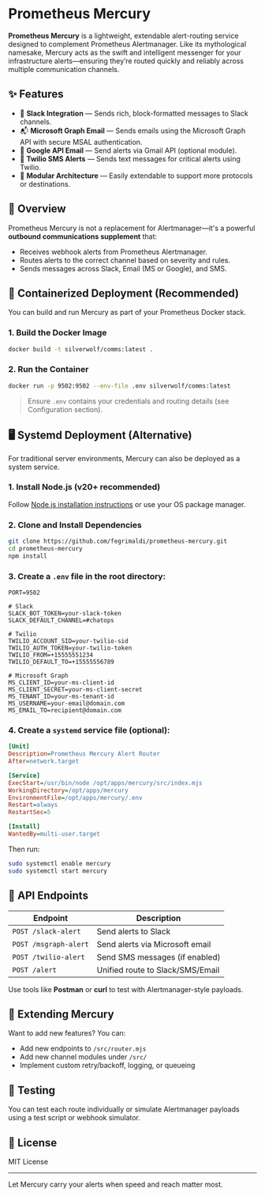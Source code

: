 # Prometheus Mercury

**Prometheus Mercury** is a lightweight, extendable alert-routing service designed to complement Prometheus Alertmanager. Like its mythological namesake, Mercury acts as the swift and intelligent messenger for your infrastructure alerts—ensuring they’re routed quickly and reliably across multiple communication channels.

## ✨ Features

- 📢 **Slack Integration** — Sends rich, block-formatted messages to Slack channels.
- 📬 **Microsoft Graph Email** — Sends emails using the Microsoft Graph API with secure MSAL authentication.
- 📩 **Google API Email** — Send alerts via Gmail API (optional module).
- 📱 **Twilio SMS Alerts** — Sends text messages for critical alerts using Twilio.
- 🧩 **Modular Architecture** — Easily extendable to support more protocols or destinations.

## 🧭 Overview

Prometheus Mercury is not a replacement for Alertmanager—it's a powerful **outbound communications supplement** that:

- Receives webhook alerts from Prometheus Alertmanager.
- Routes alerts to the correct channel based on severity and rules.
- Sends messages across Slack, Email (MS or Google), and SMS.

## 🐳 Containerized Deployment (Recommended)

You can build and run Mercury as part of your Prometheus Docker stack.

### 1. Build the Docker Image

```bash
docker build -t silverwolf/comms:latest .
```

### 2. Run the Container

```bash
docker run -p 9502:9502 --env-file .env silverwolf/comms:latest
```

> Ensure `.env` contains your credentials and routing details (see Configuration section).

## 🖥️ Systemd Deployment (Alternative)

For traditional server environments, Mercury can also be deployed as a system service.

### 1. Install Node.js (v20+ recommended)

Follow [Node.js installation instructions](https://nodejs.org/) or use your OS package manager.

### 2. Clone and Install Dependencies

```bash
git clone https://github.com/fegrimaldi/prometheus-mercury.git
cd prometheus-mercury
npm install
```

### 3. Create a `.env` file in the root directory:

```env
PORT=9502

# Slack
SLACK_BOT_TOKEN=your-slack-token
SLACK_DEFAULT_CHANNEL=#chatops

# Twilio
TWILIO_ACCOUNT_SID=your-twilio-sid
TWILIO_AUTH_TOKEN=your-twilio-token
TWILIO_FROM=+15555551234
TWILIO_DEFAULT_TO=+15555556789

# Microsoft Graph
MS_CLIENT_ID=your-ms-client-id
MS_CLIENT_SECRET=your-ms-client-secret
MS_TENANT_ID=your-ms-tenant-id
MS_USERNAME=your-email@domain.com
MS_EMAIL_TO=recipient@domain.com
```

### 4. Create a `systemd` service file (optional):

```ini
[Unit]
Description=Prometheus Mercury Alert Router
After=network.target

[Service]
ExecStart=/usr/bin/node /opt/apps/mercury/src/index.mjs
WorkingDirectory=/opt/apps/mercury
EnvironmentFile=/opt/apps/mercury/.env
Restart=always
RestartSec=5

[Install]
WantedBy=multi-user.target
```

Then run:

```bash
sudo systemctl enable mercury
sudo systemctl start mercury
```

## 🚀 API Endpoints

| Endpoint              | Description                      |
| --------------------- | -------------------------------- |
| `POST /slack-alert`   | Send alerts to Slack             |
| `POST /msgraph-alert` | Send alerts via Microsoft email  |
| `POST /twilio-alert`  | Send SMS messages (if enabled)   |
| `POST /alert`         | Unified route to Slack/SMS/Email |

Use tools like **Postman** or **curl** to test with Alertmanager-style payloads.

## 🔧 Extending Mercury

Want to add new features? You can:

- Add new endpoints to `/src/router.mjs`
- Add new channel modules under `/src/`
- Implement custom retry/backoff, logging, or queueing

## 🧪 Testing

You can test each route individually or simulate Alertmanager payloads using a test script or webhook simulator.

## 📄 License

MIT License

---

Let Mercury carry your alerts when speed and reach matter most.
